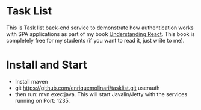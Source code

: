 # Task List

This is Task list back-end service to demonstrate how authentication works with SPA applications as part of my book [Understanding React](https://leanpub.com/understandingreact). This book is completely free for my students (if you want to read it, just write to me).

# Install and Start

- Install maven
- git https://github.com/enriquemolinari/tasklist.git userauth
- then run: mvn exec:java. This will start Javalin/Jetty with the services running on Port: 1235.
